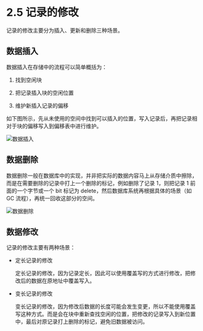 # 2.5 记录的修改

记录的修改主要分为插入、更新和删除三种场景。

## 数据插入

数据插入在存储中的流程可以简单概括为：

1. 找到空闲块

2. 把记录插入块的空闲位置

3. 维护新插入记录的偏移

如下图所示，先从未使用的空间中找到可以插入的位置，写入记录后，再把记录相对于块的偏移写入到偏移表中进行维护。

![数据插入](https://obbusiness-private.oss-cn-shanghai.aliyuncs.com/doc/img/kernel-quickstart/V1.0.0/zh-CN/2.database-storage-structure/6.modification-records-01.png)

## 数据删除

数据删除一般在数据库中的实现，并非把实际的数据内容马上从存储介质中擦除，而是在需要删除的记录中打上一个删除的标记，例如删除了记录 1，则把记录 1 前面的一个字节或一个 bit 标记为 delete，然后数据库系统再根据具体的场景（如 GC 流程），再统一回收这部分的空间。

![数据删除](https://obbusiness-private.oss-cn-shanghai.aliyuncs.com/doc/img/kernel-quickstart/V1.0.0/zh-CN/2.database-storage-structure/6.modification-records-02.png)

## 数据修改

记录的修改主要有两种场景：

- 定长记录的修改

    定长记录的修改，因为记录定长，因此可以使用覆盖写的方式进行修改，把修改后的数据在原地址中覆盖写入。

- 变长记录的修改

    变长记录的修改，因为修改后数据的长度可能会发生变更，所以不能使用覆盖写这种方式。而是会在块中重新查找空闲的位置，把修改的记录写入到新位置中，最后对原记录打上删除的标记，避免旧数据被访问。
